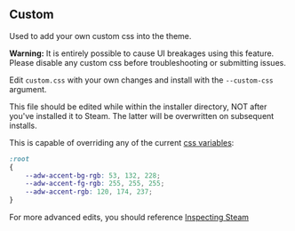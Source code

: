 ## Custom

Used to add your own custom css into the theme.

**Warning:** It is entirely possible to cause UI breakages using this feature. Please disable any custom css before troubleshooting or submitting issues.

Edit `custom.css` with your own changes and install with the `--custom-css` argument.

This file should be edited while within the installer directory, NOT after you've installed it to Steam. The latter will be overwritten on subsequent installs.

This is capable of overriding any of the current [css variables](/adwaita/css/_root):

```css
:root
{
	--adw-accent-bg-rgb: 53, 132, 228;
	--adw-accent-fg-rgb: 255, 255, 255;
	--adw-accent-rgb: 120, 174, 237;
}
```

For more advanced edits, you should reference [Inspecting Steam](https://github.com/tkashkin/Adwaita-for-Steam/tree/master/adwaita#inspecting-steam)
